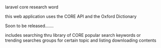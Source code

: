 laravel core research word

this web application uses the CORE API and the Oxford Dictionary 

Soon to be released....... 

includes searching thru library of CORE
popular search keywords or trending searches
groups for certain topic
and listing downloading contents
